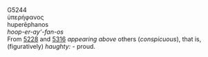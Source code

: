 G5244  
ὑπερήφανος  
huperēphanos  
*hoop-er-ay‘-fan-os*  
From [5228](g5228) and [5316](g5316) *appearing* *above* others
(*conspicuous*), that is, (figuratively) *haughty:* - proud.  
